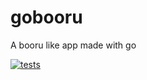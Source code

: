 # gobooru

A booru like app made with go

[![tests](https://github.com/Alex-Jr/gobooru/actions/workflows/go.yml/badge.svg?branch=main)](https://github.com/Alex-Jr/gobooru/actions/workflows/go.yml)

